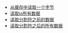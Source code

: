 - [从缓存中读取一个字节](https://github.com/realpeanut/golangSourceCodeRead/blob/main/bufio/bufio_01.md)
- [读取io所有数据]()
- [读取分割符之前的数据]()
- [读取分割符之后的所有数据]()
